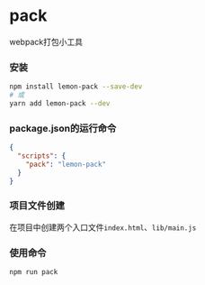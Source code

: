 # pack
webpack打包小工具

### 安装
```bash
npm install lemon-pack --save-dev
# 或
yarn add lemon-pack --dev
```

### package.json的运行命令
```json
{
  "scripts": {
    "pack": "lemon-pack"
  }
}
```

### 项目文件创建
在项目中创建两个入口文件`index.html`、`lib/main.js`

### 使用命令
```bash
npm run pack
```
